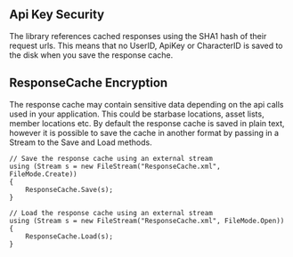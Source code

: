 ## Api Key Security ##
The library references cached responses using the SHA1 hash of their request urls. This means that no UserID, ApiKey or CharacterID is saved to the disk when you save the response cache.

## ResponseCache Encryption ##
The response cache may contain sensitive data depending on the api calls used in your application. This could be starbase locations, asset lists, member locations etc. By default the response cache is saved in plain text, however it is possible to save the cache in another format by passing in a Stream to the Save and Load methods.

```
// Save the response cache using an external stream
using (Stream s = new FileStream("ResponseCache.xml", FileMode.Create))
{
    ResponseCache.Save(s);
}

// Load the response cache using an external stream
using (Stream s = new FileStream("ResponseCache.xml", FileMode.Open))
{
    ResponseCache.Load(s);
}
```